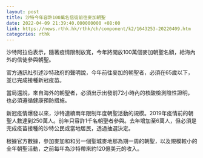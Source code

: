 ```yaml
---
layout: post
title: 沙特今年容許100萬名信徒前往麥加朝聖
date: 2022-04-09 21:39:40.000000000 +08:00
link: https://news.rthk.hk/rthk/ch/component/k2/1643253-20220409.htm
categories: rthk
---
```


沙特阿拉伯表示，隨著疫情限制放寬，今年將開放100萬個麥加朝聖名額，給海內外的信徒參與朝聖。

官方通訊社引述沙特政府的聲明說，今年前往麥加的朝聖者，必須在65歲以下，並已完成接種新冠疫苗。

當局還說，來自海外的朝聖者，必須出示出發前72小時內的核酸檢測陰性證明，也必須遵循健康預防措施。

新冠疫情爆發以來，沙特連續兩年限制年度朝聖活動的規模。2019年疫情前的朝聖人數達到250萬人。前年只容許1千名朝聖者參與。去年增加至6萬人，但必須是完成疫苗接種的沙特公民或當地居民，透過抽選決定。

根據官方數據，參加麥加和和另一個聖城麥地那為期一周的朝聖，以及規模較小的全年朝聖活動，之前每年為沙特帶來約120億美元的收入。
